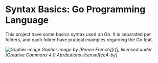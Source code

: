 # Syntax Basics: Go Programming Language

This project have some basics syntax used on Go. It is separated per folders, and each folder have pratical examples regarding the Go feat. 

![Gopher image](https://golang.org/doc/gopher/fiveyears.jpg)
*Gopher image by [Renee French][rf], licensed under [Creative Commons 4.0 Attributions license][cc4-by].*
